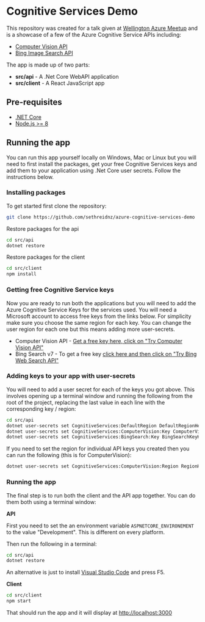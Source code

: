 # Cognitive Services Demo

This repository was created for a talk given at [Wellington Azure Meetup](https://www.meetup.com/Wellington-Azure-Lunchtime-Meetup/events/248149753/) and is a showcase of a few of the Azure Cognitive Service APIs including:

- [Computer Vision API](https://docs.microsoft.com/en-us/azure/cognitive-services/computer-vision/home)
- [Bing Image Search API](https://docs.microsoft.com/en-us/azure/cognitive-services/bing-image-search/overview)

The app is made up of two parts:

- **src/api** - A .Net Core WebAPI application
- **src/client** - A React JavaScript app

## Pre-requisites

- [.NET Core](https://www.microsoft.com/net/learn/get-started/windows)
- [Node.js >= 8](https://nodejs.org/en/)

## Running the app

You can run this app yourself locally on Windows, Mac or Linux but you will need to first install the packages, get your free Cognitive Services keys and add them to your application using .Net Core user secrets. Follow the instructions below.

### Installing packages

To get started first clone the repository:

``` bash
git clone https://github.com/sethreidnz/azure-cognitive-services-demo
```

Restore packages for the api

``` bash
cd src/api
dotnet restore
```

Restore packages for the client

``` bash
cd src/client
npm install
``` 

### Getting free Cognitive Service keys

Now you are ready to run both the applications but you will need to add the Azure Cognitive Service Keys for the services used. You will need a Microsoft account to access free keys from the links below. For simplicity make sure you choose the same region for each key. You can change the user region for each one but this means adding more user-secrets.

- Computer Vision API - [Get a free key here, click on "Try Computer Vision API"](https://azure.microsoft.com/en-us/services/cognitive-services/bing-web-search-api/)
- Bing Search v7 - To get a free key [click here and then click on "Try Bing Web Search API"](https://azure.microsoft.com/en-us/services/cognitive-services/bing-web-search-api/)

### Adding keys to your app with user-secrets

You will need to add a user secret for each of the keys you got above. This involves opening up a terminal window and running the following from the root of the project, replacing the last value in each line with the corresponding key / region:

``` bash
cd src/api
dotnet user-secrets set CognitiveServices:DefaultRegion DefaultRegionHere
dotnet user-secrets set CognitiveServices:ComputerVision:Key ComputerVisionKeyHere
dotnet user-secrets set CognitiveServices:BingSearch:Key BingSearchKeyHere
```

If you need to set the region for individual API keys you created then you can run the following (this is for ComputerVision):

``` bash
dotnet user-secrets set CognitiveServices:ComputerVision:Region RegionHere
```

### Running the app

The final step is to run both the client and the API app together. You can do them both using a terminal window:

**API**

First you need to set the an environment variable `ASPNETCORE_ENVIRONEMENT` to the value "Development". This is different on every platform.

Then run the following in a terminal:

``` bash
cd src/api
dotnet restore
```

An alternative is just to install [Visual Studio Code](https://code.visualstudio.com) and press F5.

**Client**

``` bash
cd src/client
npm start
```

That should run the app and it will display at [http://localhost:3000](http://localhost:3000)